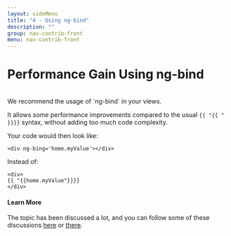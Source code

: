 ```yaml
---
layout: sideMenu
title: "4 - Using ng-bind"
description: ""
group: nav-contrib-front
menu: nav-contrib-front
---
```

<!--
Licensed under the Apache License, Version 2.0 (the "License");
you may not use this file except in compliance with the License.
You may obtain a copy of the License at

http://www.apache.org/licenses/LICENSE-2.0

Unless required by applicable law or agreed to in writing, software
distributed under the License is distributed on an "AS IS" BASIS,
WITHOUT WARRANTIES OR CONDITIONS OF ANY KIND, either express or implied.
See the License for the specific language governing permissions and
limitations under the License.
-->

# Performance Gain Using ng-bind

<br/>
We recommend the usage of `ng-bind` in your views.

It allows some performance improvements compared to the usual `{{ "{{ " }}}}` syntax, without adding too much code complexity.

Your code would then look like:

```
<div ng-bing='home.myValue'></div>
```

Instead of:

```
<div>
{{ "{{home.myValue"}}}}
</div>
```

#### Learn More

The topic has been discussed a lot, and you can follow some of these discussions [here](https://github.com/toddmotto/angular-styleguide/issues/41) or
[there](http://stackoverflow.com/questions/27097006/angularjs-why-is-ng-bind-faster-than-expressions).
